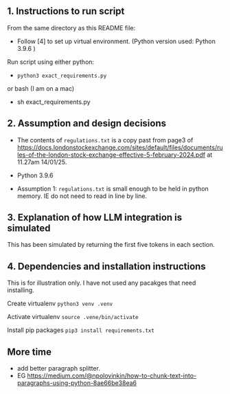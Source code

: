 ## 1. Instructions to run script

From the same directory as this README file: 
- Follow [4] to set up virtual environment. (Python version used: Python 3.9.6 )

Run script using either python: 

- `python3 exact_requirements.py`

or bash (I am on a mac)

- sh exact_requirements.py


## 2. Assumption and design decisions

- The contents of `regulations.txt` is a copy past from page3 of https://docs.londonstockexchange.com/sites/default/files/documents/rules-of-the-london-stock-exchange-effective-5-february-2024.pdf at 11.27am 14/01/25. 
- Python 3.9.6 

- Assumption 1: `regulations.txt` is small enough to be held in python memory. IE do not need to read in line by line. 


## 3. Explanation of how LLM integration is simulated

This has been simulated by returning the first five tokens in each section.


## 4. Dependencies and installation instructions

This is for illustration only. I have not used any pacakges that need installing. 

Create virtualenv
`python3 venv .venv`

Activate virtualenv
`source .vene/bin/activate`

Install pip packages
`pip3 install requirements.txt`


## More time
 - add better paragraph splitter. 
 - EG https://medium.com/@npolovinkin/how-to-chunk-text-into-paragraphs-using-python-8ae66be38ea6
